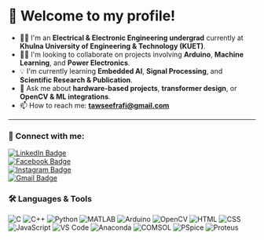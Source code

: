 # 👋 Welcome to my profile!

- 🧑‍🎓 I'm an **Electrical & Electronic Engineering undergrad** currently at **Khulna University of Engineering & Technology (KUET)**.  
- 👨‍💻 I'm looking to collaborate on projects involving **Arduino**, **Machine Learning**, and **Power Electronics**.  
- 💡 I'm currently learning **Embedded AI**, **Signal Processing**, and **Scientific Research & Publication**.  
- 💬 Ask me about **hardware-based projects**, **transformer design**, or **OpenCV & ML integrations**.  
- 📫 How to reach me: **tawseefrafi@gmail.com**

---

### 🔗 Connect with me:

[![LinkedIn Badge](https://img.shields.io/badge/-LinkedIn-0077B5?style=for-the-badge&logo=linkedin&logoColor=white)](https://www.linkedin.com/in/tawseef-salim-rafi/)  
[![Facebook Badge](https://img.shields.io/badge/-Facebook-1877F2?style=for-the-badge&logo=facebook&logoColor=white)](https://www.facebook.com/tawseefsalim.rafi.14/)  
[![Instagram Badge](https://img.shields.io/badge/-Instagram-E4405F?style=for-the-badge&logo=instagram&logoColor=white)](https://www.instagram.com/tawseef.s.rafi/)  
[![Gmail Badge](https://img.shields.io/badge/-Gmail-D14836?style=for-the-badge&logo=gmail&logoColor=white)](mailto:tawseefrafi@gmail.com)  


### 🛠️ Languages & Tools

![C](https://img.shields.io/badge/-C-00599C?style=flat-square&logo=c&logoColor=white)
![C++](https://img.shields.io/badge/-C++-00599C?style=flat-square&logo=cplusplus&logoColor=white)
![Python](https://img.shields.io/badge/-Python-3776AB?style=flat-square&logo=python&logoColor=white)
![MATLAB](https://img.shields.io/badge/-MATLAB-orange?style=flat-square&logo=Mathworks)
![Arduino](https://img.shields.io/badge/-Arduino-00979D?style=flat-square&logo=arduino&logoColor=white)
![OpenCV](https://img.shields.io/badge/-OpenCV-5C3EE8?style=flat-square&logo=opencv&logoColor=white)
![HTML](https://img.shields.io/badge/-HTML5-E34F26?style=flat-square&logo=html5&logoColor=white)
![CSS](https://img.shields.io/badge/-CSS3-1572B6?style=flat-square&logo=css3&logoColor=white)
![JavaScript](https://img.shields.io/badge/-JavaScript-F7DF1E?style=flat-square&logo=javascript&logoColor=black)
![VS Code](https://img.shields.io/badge/-VS%20Code-007ACC?style=flat-square&logo=visual-studio-code&logoColor=white)
![Anaconda](https://img.shields.io/badge/-Anaconda-44A833?style=flat-square&logo=anaconda&logoColor=white)
![COMSOL](https://img.shields.io/badge/-COMSOL-0072C6?style=flat-square&logo=comsol&logoColor=white)
![PSpice](https://img.shields.io/badge/-PSpice-E60027?style=flat-square)
![Proteus](https://img.shields.io/badge/-Proteus-1D8FBD?style=flat-square)


